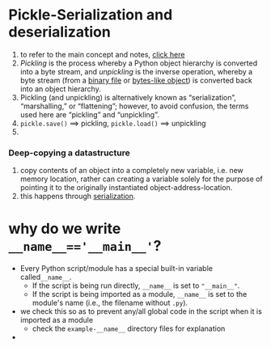 # Pickle-Serialization and deserialization<a name="pickle-serialization"></a>

1. to refer to the main concept and notes, [click here]()
2. *Pickling* is the process whereby a Python object hierarchy is converted into a byte stream, and *unpickling* is the inverse operation, whereby a byte stream (from a [binary file](https://docs.python.org/3/glossary.html#term-binary-file) or [bytes-like object](https://docs.python.org/3/glossary.html#term-bytes-like-object)) is converted back into an object hierarchy. 
3. Pickling (and unpickling) is alternatively known as “serialization”, “marshalling,”  or “flattening”; however, to avoid confusion, the terms used here are “pickling” and “unpickling”.
4. `pickle.save()` ==> pickling, `pickle.load()` ==> unpickling
5.  



### Deep-copying a datastructure

1. copy contents of an object into a completely new variable, i.e. new memory location, rather can creating a variable solely for the purpose of pointing it to the originally instantiated object-address-location.
2. this happens through [serialization]().

# why do we write `__name__=='__main__'`?
- Every Python script/module has a special built-in variable called`__name__`.
    - If the script is being run directly, `__name__` is set to `"__main__"`.
    - If the script is being imported as a module, `__name__` is set to the module's name (i.e., the filename without `.py`).
- we check this so as to prevent any/all global code in the script when it is imported as a module
    - check the `example-__name__` directory files for explanation
- 